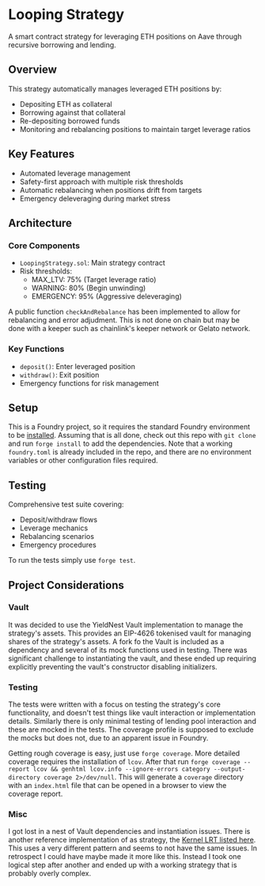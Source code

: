 # Looping Strategy

A smart contract strategy for leveraging ETH positions on Aave through recursive borrowing and lending.

## Overview

This strategy automatically manages leveraged ETH positions by:

- Depositing ETH as collateral
- Borrowing against that collateral
- Re-depositing borrowed funds
- Monitoring and rebalancing positions to maintain target leverage ratios

## Key Features

- Automated leverage management
- Safety-first approach with multiple risk thresholds
- Automatic rebalancing when positions drift from targets
- Emergency deleveraging during market stress

## Architecture

### Core Components

- `LoopingStrategy.sol`: Main strategy contract
- Risk thresholds:
  - MAX_LTV: 75% (Target leverage ratio)
  - WARNING: 80% (Begin unwinding)
  - EMERGENCY: 95% (Aggressive deleveraging)

A public function `checkAndRebalance` has been implemented to allow for rebalancing and error adjudment. This is not done on chain but may be done with a keeper such as chainlink's keeper network or Gelato network.

### Key Functions

- `deposit()`: Enter leveraged position
- `withdraw()`: Exit position
- Emergency functions for risk management

## Setup

This is a Foundry project, so it requires the standard Foundry environment to be [installed](https://book.getfoundry.sh/getting-started/installation). Assuming that is all done, check out this repo with `git clone` and run `forge install` to add the dependencies. Note that a working `foundry.toml` is already included in the repo, and there are no environment variables or other configuration files required.

## Testing

Comprehensive test suite covering:

- Deposit/withdraw flows
- Leverage mechanics
- Rebalancing scenarios
- Emergency procedures

To run the tests simply use `forge test`.

## Project Considerations

### Vault

It was decided to use the YieldNest Vault implementation to manage the strategy's assets. This provides an EIP-4626 tokenised vault for managing shares of the strategy's assets. A fork fo the Vault is included as a dependency and several of its mock functions used in testing. There was significant challenge to instantiating the vault, and these ended up requiring explicitly preventing the vault's constructor disabling initializers.

### Testing

The tests were written with a focus on testing the strategy's core functionality, and doesn't test things like vault interaction or implementation details. Similarly there is only minimal testing of lending pool interaction and these are mocked in the tests. The coverage profile is supposed to exclude the mocks but does not, due to an apparent issue in Foundry.

Getting rough coverage is easy, just use `forge coverage`. More detailed coverage requires the installation of `lcov`. After that run `forge coverage --report lcov && genhtml lcov.info --ignore-errors category --output-directory coverage 2>/dev/null`. This will generate a `coverage` directory with an `index.html` file that can be opened in a browser to view the coverage report.

### Misc

I got lost in a nest of Vault dependencies and instantiation issues. There is another reference implementation of as strategy, the [Kernel LRT listed here](https://github.com/yieldnest/yieldnest-kernel-lrt). This uses a very different pattern and seems to not have the same issues. In retrospect I could have maybe made it more like this. Instead I took one logical step after another and ended up with a working strategy that is probably overly complex.
